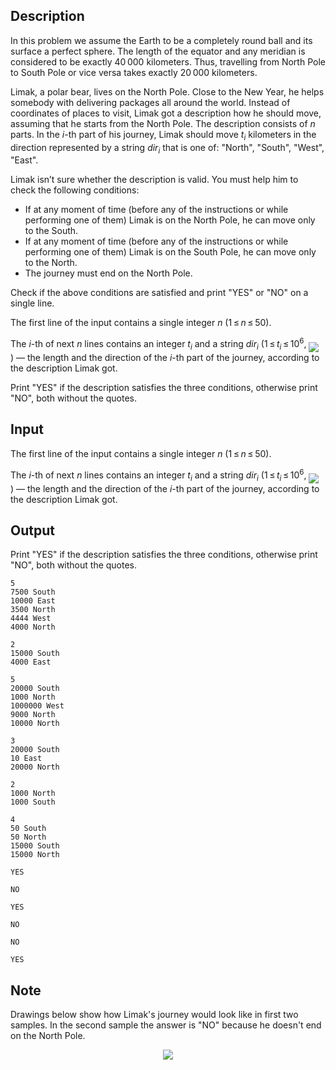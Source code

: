 ## Description

<div><p>In this problem we assume the Earth to be a completely round ball and its surface a perfect sphere. The length of the equator and any meridian is considered to be exactly <span class="tex-span">40 000</span> kilometers. Thus, travelling from North Pole to South Pole or vice versa takes exactly <span class="tex-span">20 000</span> kilometers.</p><p>Limak, a polar bear, lives on the North Pole. Close to the New Year, he helps somebody with delivering packages all around the world. Instead of coordinates of places to visit, Limak got a description how he should move, assuming that he starts from the North Pole. The description consists of <span class="tex-span"><i>n</i></span> parts. In the <span class="tex-span"><i>i</i></span>-th part of his journey, Limak should move <span class="tex-span"><i>t</i><sub class="lower-index"><i>i</i></sub></span> kilometers in the direction represented by a string <span class="tex-span"><i>dir</i><sub class="lower-index"><i>i</i></sub></span> that is one of: "<span class="tex-font-style-tt">North</span>", "<span class="tex-font-style-tt">South</span>", "<span class="tex-font-style-tt">West</span>", "<span class="tex-font-style-tt">East</span>".</p><p>Limak isn’t sure whether the description is valid. You must help him to check the following conditions:</p><ul> <li> If at any moment of time (before any of the instructions or while performing one of them) Limak is on the North Pole, he can move only to the South. </li><li> If at any moment of time (before any of the instructions or while performing one of them) Limak is on the South Pole, he can move only to the North. </li><li> The journey must end on the North Pole. </li></ul><p>Check if the above conditions are satisfied and print "<span class="tex-font-style-tt">YES</span>" or "<span class="tex-font-style-tt">NO</span>" on a single line.</p></div><div class="input-specification"><p>The first line of the input contains a single integer <span class="tex-span"><i>n</i></span> (<span class="tex-span">1 ≤ <i>n</i> ≤ 50</span>).</p><p>The <span class="tex-span"><i>i</i></span>-th of next <span class="tex-span"><i>n</i></span> lines contains an integer <span class="tex-span"><i>t</i><sub class="lower-index"><i>i</i></sub></span> and a string <span class="tex-span"><i>dir</i><sub class="lower-index"><i>i</i></sub></span> (<span class="tex-span">1 ≤ <i>t</i><sub class="lower-index"><i>i</i></sub> ≤ 10<sup class="upper-index">6</sup></span>, <img align="middle" class="tex-formula" src="file://Zyw7g6fd.png" style="max-width: 100.0%;max-height: 100.0%;">)&nbsp;— the length and the direction of the <span class="tex-span"><i>i</i></span>-th part of the journey, according to the description Limak got.</p></div><div class="output-specification"><p>Print "<span class="tex-font-style-tt">YES</span>" if the description satisfies the three conditions, otherwise print "<span class="tex-font-style-tt">NO</span>", both without the quotes.</p></div>

## Input

<p>The first line of the input contains a single integer <span class="tex-span"><i>n</i></span> (<span class="tex-span">1 ≤ <i>n</i> ≤ 50</span>).</p><p>The <span class="tex-span"><i>i</i></span>-th of next <span class="tex-span"><i>n</i></span> lines contains an integer <span class="tex-span"><i>t</i><sub class="lower-index"><i>i</i></sub></span> and a string <span class="tex-span"><i>dir</i><sub class="lower-index"><i>i</i></sub></span> (<span class="tex-span">1 ≤ <i>t</i><sub class="lower-index"><i>i</i></sub> ≤ 10<sup class="upper-index">6</sup></span>, <img align="middle" class="tex-formula" src="file://Zyw7g6fd.png" style="max-width: 100.0%;max-height: 100.0%;">)&nbsp;— the length and the direction of the <span class="tex-span"><i>i</i></span>-th part of the journey, according to the description Limak got.</p>

## Output

<p>Print "<span class="tex-font-style-tt">YES</span>" if the description satisfies the three conditions, otherwise print "<span class="tex-font-style-tt">NO</span>", both without the quotes.</p>





```input1
5
7500 South
10000 East
3500 North
4444 West
4000 North

```




```input2
2
15000 South
4000 East

```




```input3
5
20000 South
1000 North
1000000 West
9000 North
10000 North

```




```input4
3
20000 South
10 East
20000 North

```




```input5
2
1000 North
1000 South

```




```input6
4
50 South
50 North
15000 South
15000 North

```




```output1
YES

```




```output2
NO

```




```output3
YES

```




```output4
NO

```




```output5
NO

```




```output6
YES

```



## Note

<p>Drawings below show how Limak's journey would look like in first two samples. In the second sample the answer is "<span class="tex-font-style-tt">NO</span>" because he doesn't end on the North Pole.</p><center> <img class="tex-graphics" src="file://8dkPpLAh.png" style="max-width: 100.0%;max-height: 100.0%;"> </center>
